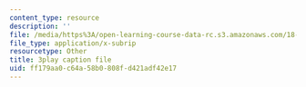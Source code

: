```yaml
---
content_type: resource
description: ''
file: /media/https%3A/open-learning-course-data-rc.s3.amazonaws.com/18-06sc-linear-algebra-fall-2011/ff179aa0c64a58b0808fd421adf42e17_RWvi4Vx4CDc.srt
file_type: application/x-subrip
resourcetype: Other
title: 3play caption file
uid: ff179aa0-c64a-58b0-808f-d421adf42e17
---
```

